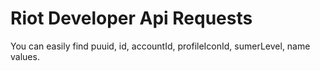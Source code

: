 # Riot Developer Api Requests

You can easily find puuid, id, accountId, profileIconId, sumerLevel, name values.
